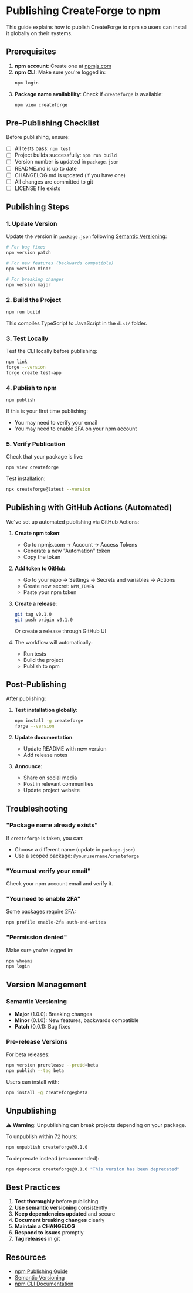 # Publishing CreateForge to npm

This guide explains how to publish CreateForge to npm so users can install it globally on their systems.

## Prerequisites

1. **npm account**: Create one at [npmjs.com](https://www.npmjs.com/signup)
2. **npm CLI**: Make sure you're logged in:
   ```bash
   npm login
   ```
3. **Package name availability**: Check if `createforge` is available:
   ```bash
   npm view createforge
   ```

## Pre-Publishing Checklist

Before publishing, ensure:

- [ ] All tests pass: `npm test`
- [ ] Project builds successfully: `npm run build`
- [ ] Version number is updated in `package.json`
- [ ] README.md is up to date
- [ ] CHANGELOG.md is updated (if you have one)
- [ ] All changes are committed to git
- [ ] LICENSE file exists

## Publishing Steps

### 1. Update Version

Update the version in `package.json` following [Semantic Versioning](https://semver.org/):

```bash
# For bug fixes
npm version patch

# For new features (backwards compatible)
npm version minor

# For breaking changes
npm version major
```

### 2. Build the Project

```bash
npm run build
```

This compiles TypeScript to JavaScript in the `dist/` folder.

### 3. Test Locally

Test the CLI locally before publishing:

```bash
npm link
forge --version
forge create test-app
```

### 4. Publish to npm

```bash
npm publish
```

If this is your first time publishing:
- You may need to verify your email
- You may need to enable 2FA on your npm account

### 5. Verify Publication

Check that your package is live:

```bash
npm view createforge
```

Test installation:

```bash
npx createforge@latest --version
```

## Publishing with GitHub Actions (Automated)

We've set up automated publishing via GitHub Actions:

1. **Create npm token**:
   - Go to npmjs.com → Account → Access Tokens
   - Generate a new "Automation" token
   - Copy the token

2. **Add token to GitHub**:
   - Go to your repo → Settings → Secrets and variables → Actions
   - Create new secret: `NPM_TOKEN`
   - Paste your npm token

3. **Create a release**:
   ```bash
   git tag v0.1.0
   git push origin v0.1.0
   ```
   
   Or create a release through GitHub UI

4. The workflow will automatically:
   - Run tests
   - Build the project
   - Publish to npm

## Post-Publishing

After publishing:

1. **Test installation globally**:
   ```bash
   npm install -g createforge
   forge --version
   ```

2. **Update documentation**:
   - Update README with new version
   - Add release notes

3. **Announce**:
   - Share on social media
   - Post in relevant communities
   - Update project website

## Troubleshooting

### "Package name already exists"

If `createforge` is taken, you can:
- Choose a different name (update in `package.json`)
- Use a scoped package: `@yourusername/createforge`

### "You must verify your email"

Check your npm account email and verify it.

### "You need to enable 2FA"

Some packages require 2FA:
```bash
npm profile enable-2fa auth-and-writes
```

### "Permission denied"

Make sure you're logged in:
```bash
npm whoami
npm login
```

## Version Management

### Semantic Versioning

- **Major** (1.0.0): Breaking changes
- **Minor** (0.1.0): New features, backwards compatible
- **Patch** (0.0.1): Bug fixes

### Pre-release Versions

For beta releases:
```bash
npm version prerelease --preid=beta
npm publish --tag beta
```

Users can install with:
```bash
npm install -g createforge@beta
```

## Unpublishing

⚠️ **Warning**: Unpublishing can break projects depending on your package.

To unpublish within 72 hours:
```bash
npm unpublish createforge@0.1.0
```

To deprecate instead (recommended):
```bash
npm deprecate createforge@0.1.0 "This version has been deprecated"
```

## Best Practices

1. **Test thoroughly** before publishing
2. **Use semantic versioning** consistently
3. **Keep dependencies updated** and secure
4. **Document breaking changes** clearly
5. **Maintain a CHANGELOG**
6. **Respond to issues** promptly
7. **Tag releases** in git

## Resources

- [npm Publishing Guide](https://docs.npmjs.com/packages-and-modules/contributing-packages-to-the-registry)
- [Semantic Versioning](https://semver.org/)
- [npm CLI Documentation](https://docs.npmjs.com/cli/)

